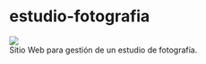 # estudio-fotografia
![](https://www.repostatus.org/badges/latest/inactive.svg)<br>
Sitio Web para gestión de un estudio de fotografía.
